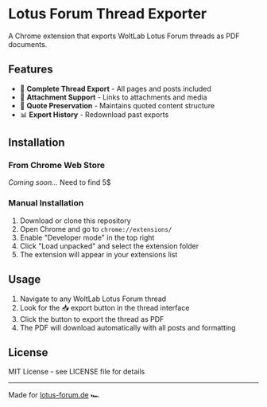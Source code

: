 # Lotus Forum Thread Exporter

A Chrome extension that exports WoltLab Lotus Forum threads as PDF documents.

## Features

- 📄 **Complete Thread Export** - All pages and posts included
- 📎 **Attachment Support** - Links to attachments and media
- 💬 **Quote Preservation** - Maintains quoted content structure
- 📊 **Export History** - Redownload past exports

## Installation

### From Chrome Web Store
*Coming soon...* Need to find 5$

### Manual Installation
1. Download or clone this repository
2. Open Chrome and go to `chrome://extensions/`
3. Enable "Developer mode" in the top right
4. Click "Load unpacked" and select the extension folder
5. The extension will appear in your extensions list

## Usage

1. Navigate to any WoltLab Lotus Forum thread
2. Look for the 📥 export button in the thread interface
3. Click the button to export the thread as PDF
4. The PDF will download automatically with all posts and formatting

## License

MIT License - see LICENSE file for details

---

Made for [lotus-forum.de](https://www.lotus-forum.de/) 🏎️
